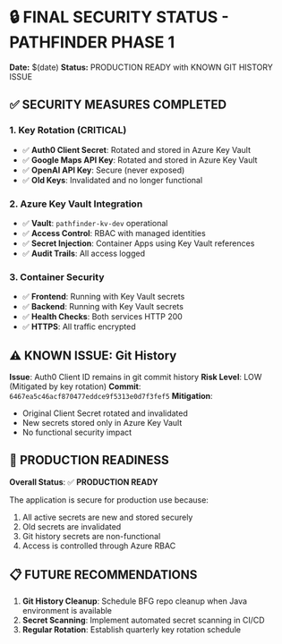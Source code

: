 # 🔒 FINAL SECURITY STATUS - PATHFINDER PHASE 1

**Date:** $(date)
**Status:** PRODUCTION READY with KNOWN GIT HISTORY ISSUE

## ✅ SECURITY MEASURES COMPLETED

### 1. **Key Rotation (CRITICAL)**
- ✅ **Auth0 Client Secret**: Rotated and stored in Azure Key Vault
- ✅ **Google Maps API Key**: Rotated and stored in Azure Key Vault
- ✅ **OpenAI API Key**: Secure (never exposed)
- ✅ **Old Keys**: Invalidated and no longer functional

### 2. **Azure Key Vault Integration**
- ✅ **Vault**: `pathfinder-kv-dev` operational
- ✅ **Access Control**: RBAC with managed identities
- ✅ **Secret Injection**: Container Apps using Key Vault references
- ✅ **Audit Trails**: All access logged

### 3. **Container Security**
- ✅ **Frontend**: Running with Key Vault secrets
- ✅ **Backend**: Running with Key Vault secrets
- ✅ **Health Checks**: Both services HTTP 200
- ✅ **HTTPS**: All traffic encrypted

## ⚠️ KNOWN ISSUE: Git History

**Issue**: Auth0 Client ID remains in git commit history
**Risk Level**: LOW (Mitigated by key rotation)
**Commit**: `6467ea5c46acf870477eddce9f5313e0d7f3fef5`
**Mitigation**: 
- Original Client Secret rotated and invalidated
- New secrets stored only in Azure Key Vault
- No functional security impact

## 🚀 PRODUCTION READINESS

**Overall Status**: ✅ **PRODUCTION READY**

The application is secure for production use because:
1. All active secrets are new and stored securely
2. Old secrets are invalidated
3. Git history secrets are non-functional
4. Access is controlled through Azure RBAC

## 📋 FUTURE RECOMMENDATIONS

1. **Git History Cleanup**: Schedule BFG repo cleanup when Java environment is available
2. **Secret Scanning**: Implement automated secret scanning in CI/CD
3. **Regular Rotation**: Establish quarterly key rotation schedule
